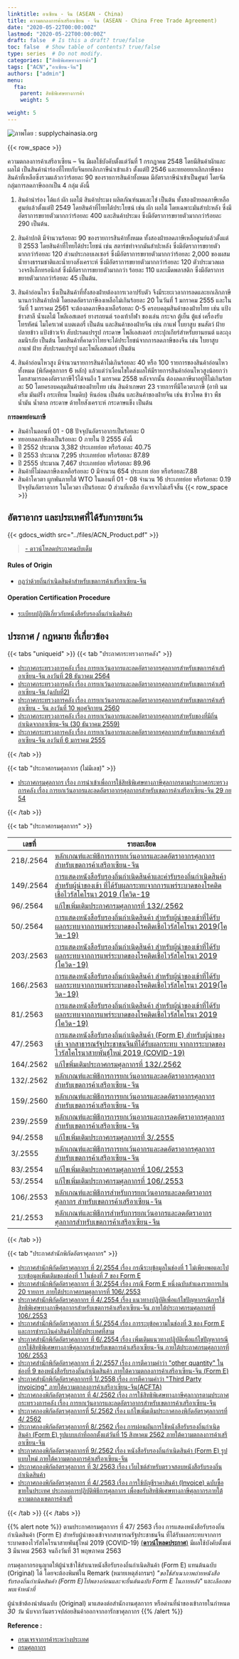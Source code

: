 ```yaml
---
linktitle: อาเซียน - จีน (ASEAN - China)
title: ความตกลงการค้าเสรีอาเซียน - จีน (ASEAN - China Free Trade Agreement)
date: "2020-05-22T00:00:00Z"
lastmod: "2020-05-22T00:00:00Z"
draft: false  # Is this a draft? true/false
toc: false  # Show table of contents? true/false
type: series  # Do not modify.
categories: ["สิทธิพิเศษทางการค้า"]
tags: ["ACN","อาเซียน-จีน"]
authors: ["admin"]
menu:
  fta:
    parent: สิทธิพิเศษทางการค้า
    weight: 5

weight: 5
---
```



![ภาพโดย : supplychainasia.org](../img/ACN.jpg)

{{< row_space >}}

ความตกลงการค้าเสรีอาเซียน – จีน มีผลใช้บังคับตั้งแต่วันที่ 1 กรกฎาคม 2548 โดยมีสินค้าผักและผลไม้ เป็นสินค้านำร่องที่ไทยกับจีนยกเลิกภาษีนำเข้าแล้ว ตั้งแต่ปี 2546 และทยอยยกเลิกภาษีของสินค้าที่เหลือซึ่งรวมแล้วกว่าร้อยละ 90 ของรายการสินค้าทั้งหมด มีอัตราภาษีนำเข้าเป็นศูนย์ โดยจัดกลุ่มการลดภาษีออกเป็น 4 กลุ่ม ดังนี้

1. สินค้านำร่อง ได้แก่ ผัก ผลไม้ สินค้าประมง ผลิตภัณฑ์นมและไข่ เป็นต้น ทั้งสองฝ่ายลดภาษีเหลือศูนย์แล้วตั้งแต่ปี 2549 โดยสินค้าที่ไทยได้ประโยชน์ เช่น ผัก ผลไม้ โดยเฉพาะมันสำปะหลัง ซึ่งมีอัตราการขยายตัวมากกว่าร้อยละ 400 และสินค้าประมง ซึ่งมีอัตราการขยายตัวมากกว่าร้อยละ 290 เป็นต้น.  
   
2. สินค้าปกติ มีจำนวนร้อยละ 90 ของรายการสินค้าทั้งหมด ทั้งสองฝ่ายลดภาษีเหลือศูนย์แล้วตั้งแต่ ปี 2553 โดยสินค้าที่ไทยได้ประโยชน์ เช่น สตาร์ชทำจากมันสำปะหลัง ซึ่งมีอัตราการขยายตัวมากกว่าร้อยละ 120 ส่วนประกอบเลเซอร์ ซึ่งมีอัตราการขยายตัวมากกว่าร้อยละ 2,000 ของผสมน้ำยางธรรมชาติและน้ำยางสังเคราะห์ ซึ่งมีอัตราการขยายตัวมากกว่าร้อยละ 120 ตัวประมวลผลวงจรอิเล็กทรอนิกส์ ซึ่งมีอัตราการขยายตัวมากกว่า ร้อยละ 110 และเม็ดพลาสติก ซึ่งมีอัตราการขยายตัวมากกว่าร้อยละ 45 เป็นต้น.  
     
3. สินค้าอ่อนไหว ซึ่งเป็นสินค้าที่ทั้งสองฝ่ายต้องการเวลาปรับตัว จึงมีระยะเวลาการลดและยกเลิกภาษีนานกว่าสินค้าปกติ โดยลดอัตราภาษีลงเหลือไม่เกินร้อยละ 20 ในวันที่ 1 มกราคม 2555 และในวันที่ 1 มกราคม 2561 จะต้องลดภาษีลงเหลือร้อยละ 0-5 ครอบคลุมสินค้าของฝ่ายไทย เช่น แป้งข้าวสาลี น้ำผลไม้ โพลีเอสเตอร์ ยางรถยนต์ รองเท้ากีฬา ของเล่น กระจก ตู้เย็น ตู้แช่ เครื่องรับโทรทัศน์ ไมโครเวฟ แบตเตอรี่ เป็นต้น และสินค้าของฝ่ายจีน เช่น กาแฟ ใบยาสูบ ขนสัตว์ ฝ้าย ปลายข้าว แป้งข้าวเจ้า สับปะรดแปรรูป กระดาษ โพลีเอสเตอร์ กระปุกเกียร์สำหรับยานยนต์ และถุงลมนิรภัย เป็นต้น โดยสินค้าที่คาดว่าไทยจะได้ประโยชน์จากการลดภาษีของจีน เช่น ใบยาสูบ กาแฟ ฝ้าย สับปะรดแปรรูป และโพลีเอสเตอร์ เป็นต้น  
  
4. สินค้าอ่อนไหวสูง มีจำนวนรายการสินค้าไม่เกินร้อยละ 40 หรือ 100 รายการของสินค้าอ่อนไหวทั้งหมด (พิกัดศุลกากร 6 หลัก) แล้วแต่ว่าเงื่อนไขใดส่งผลให้มีรายการสินค้าอ่อนไหวสูงน้อยกว่า โดยสามารถคงอัตราภาษีไว้ได้จนถึง 1 มกราคม 2558 หลังจากนั้น ต้องลดภาษีมาอยู่ที่ไม่เกินร้อยละ 50 โดยครอบคลุมสินค้าของฝ่ายไทย เช่น สินค้าเกษตร 23 รายการที่มีโควตาภาษี (อาทิ นม ครีม มันฝรั่ง กระเทียม ไหมดิบ) หินอ่อน เป็นต้น และสินค้าของฝ่ายจีน เช่น ข้าวโพด ข้าว พืชน้ำมัน น้ำตาล กระดาษ ด้ายใยสังเคราะห์ กระดาษแข็ง เป็นต้น


**การลดหย่อนภาษี**

- สินค้าในตอนที่ 01 - 08 ปัจจุบันอัตราอากรเป็นร้อยละ 0
- ทยอยลดภาษีลงเป็นร้อยละ 0 ภายใน ปี 2555 ดังนี้
- ปี 2552 ประมาณ 3,382 ประเภทย่อย หรือร้อยละ 40.75
- ปี 2553 ประมาณ 7,295 ประเภทย่อย หรือร้อยละ 87.89
- ปี 2555 ประมาณ 7,467 ประเภทย่อย หรือร้อยละ 89.96
- สินค้าที่ไม่ลดภาษีลงเหลือร้อยละ 0 มีจำนวน 654 ประเภท ย่อย หรือร้อยละ7.88
- สินค้าโควตา ผูกพันภายใต้ WTO ในตอนที่ 01 - 08 จำนวน 16 ประเภทย่อย หรือร้อยละ 0.19 ปัจจุบันอัตราอากร ในโควตา เป็นร้อยละ 0 ส่วนที่เหลือ ยังเจรจาไม่เสร็จสิ้น
{{< row_space >}}
## อัตราอากร และประเทศที่ได้รับการยกเว้น


{{< gdocs_width src="../files/ACN_Product.pdf" >}}



> [- ดาวน์โหลดประกาศฉบับเต็ม](../files/ACN.pdf)


#### Rules of Origin

-   [กฎว่าด้วยถิ่นกำเนิดสินค้าสำหรับเขตการค้าเสรีอาเซียน-จีน](http://www.customs.go.th/cont_strc_download.php?lang=th&current_id=14232a32414b505f48464b4b)

#### Operation Certification Procedure

-   [ระเบียบปฏิบัติเกี่ยวกับหนังสือรับรองถิ่นกำเนิดสินค้า](http://www.customs.go.th/cont_strc_download.php?lang=th&current_id=14232a32414b505f48464b4c)

## ประกาศ / กฎหมาย ที่เกี่ยวข้อง


{{< tabs "uniqueid" >}}
{{< tab "ประกาศกระทรวงการคลัง" >}} 

-   [ประกาศกระทรวงการคลัง เรื่อง การยกเว้นอากรและลดอัตราอากรศุลกากรสำหรับเขตการค้าเสรีอาเซียน-จีน ลงวันที่ 28 ธันวาคม 2564](https://www.customs.go.th/cont_strc_download.php?lang=th&current_id=142329324146505f47464b49464a4f)
-   [ประกาศกระทรวงการคลัง เรื่อง การยกเว้นอากรและลดอัตราอากรศุลกากรสำหรับเขตการค้าเสรีอาเซียน-จีน (ฉบับที่2)](https://www.customs.go.th/cont_strc_download.php?lang=th&current_id=14232932404e505f4c464a4f464b4d)
-   [ประกาศกระทรวงการคลัง เรื่อง การยกเว้นอากรและลดอัตราอากรศุลกากรสำหรับเขตการค้าเสรีอาเซียน - จีน ลงวันที่ 10 พฤศจิกายน 2560](https://www.customs.go.th/cont_strc_download.php?lang=th&current_id=14223132414c505e4f464b46464b4a)
-   [ประกาศกระทรวงการคลัง เรื่อง การยกเว้นอากรและลดอัตราอากรศุลกากรสำหรับของที่มีถิ่นกำเนิดจากอาเซียน-จีน (30 ธันวาคม 2559)](https://www.customs.go.th/cont_strc_download.php?lang=th&current_id=142231324149505f46464b4a464b4c)
-   [ประกาศกระทรวงการคลัง เรื่อง การยกเว้นอากรและลดอัตราอากรศุลกากรสำหรับเขตการค้าเสรีอาเซียน-จีน ลงวันที่ 6 มกราคม 2555](https://www.customs.go.th/cont_strc_download.php?lang=th&current_id=14232a32414b505f48464b4d)

{{< /tab >}}

{{< tab "ประกาศกรมศุลกากร (ไม่มีเลข)" >}} 

-   [ประกาศกรมศุลกากร เรื่อง การนำเข้าเพื่อการใช้สิทธิพิเศษทางภาษีศุลกากรตามประกาศกระทรวงการคลัง เรื่อง การยกเว้นอากรและลดอัตราอากรศุลกากรสำหรับเขตการค้าเสรีอาเซียน-จีน 29 กย 54](http://www.customs.go.th/cont_strc_download.php?lang=th&current_id=142231324147505f49464b4a464b49)

{{< /tab >}}

{{< tab "ประกาศกรมศุลกากร" >}}

|เลขที่|รายละเอียด   |
|-------------|-----------------|  
|218/.2564|[หลักเกณฑ์และพิธีการการยกเว้นอากรและลดอัตราอากรศุลกากรสำหรับเขตการค้าเสรีอาเซียน-จีน](https://www.customs.go.th/cont_strc_download_with_docno_date.php?lang=th&current_id=142329324146505f46464b47464b48)|
|149/.2564|[การแสดงหนังสือรับรองถิ่นกำเนิดสินค้าและคำรับรองถิ่นกำเนิดสินค้า สำหรับผู้นำของเข้า ที่ได้รับผลกระทบจากการแพร่ระบาดของโรคติดเชื้อไวรัสโคโรนา 2019 (โควิด-19](https://www.customs.go.th/cont_strc_download_with_docno_date.php?lang=th&current_id=14232932404f505f46464b4a464b4a)|
|96/.2564|[แก้ไขเพิ่มเติมประกาศกรมศุลกากรที่ 132/.2562](http://www.customs.go.th/cont_strc_download_with_docno_date.php?lang=th&current_id=14232932404e505f49464b49464b48)|
|50/.2564|[การแสดงหนังสือรับรองถิ่นกำเนิดสินค้า สำหรับผู้นำของเข้าที่ได้รับผลกระทบจากการแพร่ระบาดของโรคติดเชื้อไวรัสโคโรนา 2019(โควิด-19)](http://www.customs.go.th/cont_strc_download_with_docno_date.php?lang=th&current_id=14232832414d505f4b464b4d464b48)|
|203/.2563|[การแสดงหนังสือรับรองถิ่นกำเนิดสินค้า สำหรับผู้นำของเข้าที่ได้รับผลกระทบจากการแพร่ระบาดของโรคติดเชื้อไวรัสโคโรนา 2019 (โควิด-19)](http://www.customs.go.th/cont_strc_download_with_docno_date.php?lang=th&current_id=14232832414c505f4d464b48464b4b)|
|166/.2563|[การแสดงหนังสือรับรองถิ่นกำเนิดสินค้า สำหรับผู้นำของเข้าที่ได้รับผลกระทบจากการแพร่ระบาดของโรคติดเชื้อไวรัสโคโรนา 2019(โควิด-19)](http://www.customs.go.th/cont_strc_download_with_docno_date.php?lang=th&current_id=14232832414c505f47464b48464b4a)| 
|81/.2563|[การแสดงหนังสือรับรองถิ่นกำเนิดสินค้า สำหรับผู้นำของเข้าที่ได้รับผลกระทบจากการแพร่ระบาดของโรคติดเชื้อไวรัสโคโรนา 2019 (โควิด-19)](http://www.customs.go.th/cont_strc_download_with_docno_date.php?lang=th&current_id=14232832414a505f4a464b47464a4f)| 
|47/.2563|[การแสดงหนังสือรับรองถิ่นกำเนิดสินค้า (Form E) สำหรับผู้นำของเข้า จากสาธารณรัฐประชาชนจีนที่ได้รับผลกระทบ จากการระบาดของไวรัสโคโรนาสายพันธุ์ใหม่ 2019 (COVID-19)](http://www.customs.go.th/cont_strc_download_with_docno_date.php?lang=th&current_id=142328324149505f4c464b4c464a4e)|  
|164/.2562|[แก้ไขพิ่มเติมประกาศกรมศุลกากรที่ 132/.2562](http://www.customs.go.th/cont_strc_download_with_docno_date.php?lang=th&current_id=142328324147505f4d464a4e464a4f)| 
|132/.2562|[หลักเกณฑ์และพิธีการการยกเว้นอากรและลดอัตราอากรศุลกากรสำหรับเขตการค้าเสรีอาเซียน-จีน](http://www.customs.go.th/cont_strc_download_with_docno_date.php?lang=th&current_id=142328324147505f4a464b49464b47)|  
|159/.2560|[หลักเกณฑ์และพิธีการการยกเว้นอากรและลดอัตราอากรศุลกากรสำหรับเขตการค้าเสรีอาเซียน-จีน](http://www.customs.go.th/cont_strc_download_with_docno_date.php?lang=th&current_id=14223132414b505f4b464b49464b48)|  
|239/.2559|[หลักเกณฑ์และพิธีการการยกเว้นอากรและการลดอัตราอากรศุลกากรสำหรับเขตการค้าเสรีอาเซียน-จีน](http://www.customs.go.th/cont_strc_download_with_docno_date.php?lang=th&current_id=142231324149505f48464b4d464b46)|  
|94/.2558|[แก้ไขเพิ่มเติมประกาศกรมศุลกากรที่ 3/.2555](http://www.customs.go.th/cont_strc_download_with_docno_date.php?lang=th&current_id=142329324148505f4b464b48)|  
|3/.2555|[หลักเกณฑ์และพิธีการการยกเว้นอากรและลดอัตราอากรศุลกากรสำหรับเขตการค้าเสรีอาเซียน-จีน](http://www.customs.go.th/cont_strc_download_with_docno_date.php?lang=th&current_id=14232932404e505f47464b46)|  
|83/.2554|[แก้ไขเพิ่มเติมประกาศกรมศุลกากรที่ 106/.2553](http://www.customs.go.th/cont_strc_download_with_docno_date.php?lang=th&current_id=14232832414d505f47464b46)|  
|53/.2554|[แก้ไขเพิ่มเติมประกาศกรมศุลกากรที่ 106/.2553](http://www.customs.go.th/cont_strc_download_with_docno_date.php?lang=th&current_id=142231324149505f48464b4d464a4f)|  
|106/.2553|[หลักเกณฑ์และพิธีการสำหรับการยกเว้นอากรและลดอัตราอากรศุลกากร สำหรับเขตการค้าเสรีอาเซียน-จีน](http://www.customs.go.th/cont_strc_download_with_docno_date.php?lang=th&current_id=14232832414c505f4a464b47)|  
|21/.2553|[หลักเกณฑ์และพิธีการสำหรับการยกเว้นอากรและลดอัตราอากรศุลกากรสำหรับเขตการค้าเสรีอาเซียน-จีน](http://www.customs.go.th/cont_strc_download_with_docno_date.php?lang=th&current_id=14232832414b505f4c464b48)|  

{{< /tab >}}

{{< tab "ประกาศสำนักพิกัดอัตราศุลกากร" >}}


-   [ประกาศสำนักพิกัดอัตราศุลกากร ที่ 2/.2554 เรื่อง กรณีระบุข้อมูลในช่องที่ 1 ไม่เพียงพอและไประบุข้อมูลเพิ่มเติมของช่องที่ 1 ในช่องที่ 7 ของ Form E](http://www.customs.go.th/cont_strc_download.php?lang=th&current_id=14232a32414b505f49464a4f)
-   [ประกาศสำนักพิกัดอัตราศุลกากร ที่ 3/.2554 เรื่อง กรณี Form E หนึ่งฉบับสำแดงรายการเกิน 20 รายการ ภายใต้ประกาศกรมศุลกากรที่ 106/.2553](http://www.customs.go.th/cont_strc_download.php?lang=th&current_id=14232a32414b505f49464b46)
-   [ประกาศสำนักพิกัดอัตราศุลกากร ที่ 4/.2554 เรื่อง แนวทางปฏิบัติเพื่อแก้ไขปัญหากรณีการใช้สิทธิพิเศษทางภาษีศุลกากรสำหรับเขตการค้าเสรีอาเซียน-จีน ภายใต้ประกาศกรมศุลกากรที่ 106/.2553](http://www.customs.go.th/cont_strc_download.php?lang=th&current_id=14232a32414b505f49464b47)
-   [ประกาศสำนักพิกัดอัตราศุลกากร ที่ 5/.2554 เรื่อง การระบุข้อความในช่องที่ 3 ของ Form E และการชำระเงินค่าสินค้าไปยังประเทศที่สาม](http://www.customs.go.th/cont_strc_download.php?lang=th&current_id=14232a32414b505f49464b48)
-   [ประกาศสำนักพิกัดอัตราศุลกากร ที่ 6/.2554 เรื่อง เพิ่มเติมแนวทางปฏิบัติเพื่อแก้ไขปัญหากรณีการใช้สิทธิพิเศษทางภาษีศุลกากรสำหรับเขตการค้าเสรีอาเซียน-จีน ภายใต้ประกาศกรมศุลกากรที่ 106/ 2553](http://www.customs.go.th/cont_strc_download.php?lang=th&current_id=14232a32414b505f49464b49)
-   [ประกาศสำนักพิกัดอัตราศุลกากร ที่ 2/.2557 เรื่อง การตีความคำว่า "other quantity" ในช่องที่ 9 ของหนังสือรับรองถิ่นกำเนิดสินค้า ภายใต้ความตกลงการค้าเสรีอาเซียน-จีน (Form E)](http://www.customs.go.th/cont_strc_download.php?lang=th&current_id=14232a32414b505f49464b4a)
-   [ประกาศสำนักพิกัดอัตราศุลกากรที่ 1/.2558 เรื่อง การตีความคำว่า "Third Party invoicing" ภายใต้ความตกลงการค้าเสรีอาเซียน-จีน(ACFTA)](http://www.customs.go.th/cont_strc_download.php?lang=th&current_id=14232a32414b505f49464a4e)
-   [ประกาศกองพิกัดอัตราศุลกากร ที่ 4/.2562 เรื่อง การใช้สิทธิพิเศษทางภาษีศุลกากรตามประกาศกระทรวงการคลัง เรื่อง การยกเว้นอากรและลดอัตราอากรสำหรับเขตการค้าเสรีอาเซียน-จีน](http://www.customs.go.th/cont_strc_download.php?lang=th&current_id=142328324147505f4c464b4a464b46)
-   [ประกาศกองพิกัดอัตราศุลกากรที่ 5/.2562 เรื่อง แก้ไขเพิ่มเติมประกาศกองพิกัดอัตราศุลกากรที่ 4/ 2562](http://www.customs.go.th/cont_strc_download.php?lang=th&current_id=142328324147505f4c464b4a464b4d)
-   [ประกาศกองพิกัดอัตราศุลกากรที่ 8/.2562 เรื่อง การผ่อนผันการใช้หนังสือรับรองถิ่นกำเนิดสินค้า (Form E) รูปแบบเก่าที่ออกตั้งแต่วันที่ 15 สิงหาคม 2562 ภายใต้ความตกลงการค้าเสรีอาเซียน-จีน](http://www.customs.go.th/cont_strc_download.php?lang=th&current_id=142328324148505f47464b4c464a4e)
-   [ประกาศกองพิกัดอัตราศุลกากรที่ 9/.2562 เรื่อง หนังสือรับรองถิ่นกำเนิดสินค้า (Form E) รูปแบบใหม่ ภายใต้ความตกลงการค้าเสรีอาเซียน-จีน](http://www.customs.go.th/cont_strc_download.php?lang=th&current_id=142328324148505f47464b4c464a4f)
-   [ประกาศกองพิกัดอ้ตราศุลกากร ที่ 3/.2563 เรื่อง เว็บไซต์สำหรับตรวจสอบหนังสือรับรองถิ่นกำเนิดสินค้า](http://www.customs.go.th/cont_strc_download.php?lang=th&current_id=14232832414a505f4c464b48464b4a)
-   [ประกาศกองพิกัดอัตราศุลกากร ที่ 4/.2563 เรื่อง การใช้บัญชีราคาสินค้า (Invoice) ฉบับซื้อขายในประเทศ ประกอบการปฏิบัติพิธีการศุลกากร เพื่อขอรับสิทธิพิเศษทางภาษีศุลกากรภายใต้ความตกลงเขตการค้าเสรี](http://www.customs.go.th/cont_strc_download.php?lang=th&current_id=14232832414b505e4e464b48464b48)

{{< /tab >}}
{{< /tabs >}}

{{% alert note %}}
ตามประกาศกรมศุลกากร ที่ 47/ 2563 เรื่อง การแสดงหนังสือรับรองถิ่นกำเนิดสินค้า (Form E) สำหรับผู้นำของเข้าจากสาธารณรัฐประชาชนจีน ที่ได้รับผลกระทบจากการระบาดของไวรัสโคโรนาสายพันธุ์ใหม่ 2019 (COVID-19) [(**ดาวน์โหลดประกาศ**)](http://www.customs.go.th/data_files/881e47a750db06cc60c79fa8a524937f.pdf) มีผลใช้บังคับตั้งแต่ 3 มีนาคม 2563 จนถึงวันที่ 31 พฤษภาคม 2563

กรมศุลกากรอนุญาตให้ผู้นำเข้าใช้สำเนาหนังสือรับรองถิ่นกำเนิดสินค้า (Form E) แทนต้นฉบับ (Original) ได้ โดยจะต้องพิมพ์ใน Remark (หมายเหตุส่งกรมฯ) *"ขอใช้สำเนาภาพถ่ายหนังสือรับรองถิ่นกำเนิดสินค้า (Form E)ไปพลางก่อนและจะยื่นต้นฉบับ Form E ในภายหลัง"* และ*เลือกขอพบเจ้าหน้าที่*  

ผู้นำเข้าต้องนำต้นฉบับ (Original) มาแสดงต่อสำนักงานศุลกากร หรือด่านที่นำของเข้าภายในกำหนด *30 วัน* นับจากวันตรวจปล่อยสินค้าออกจากอารักขาศุลกากร
{{% /alert %}}



**Reference :** 

- [กรมเจรจาการค้าระหว่างประเทศ](http://www.thaifta.com/ThaiFTA/Home/FTAbyCountry/tabid/53/ctl/detail/id/4/mid/480/usemastercontainer/true/Default.aspx)
- [กรมศุลกากร](http://www.customs.go.th/cont_strc_simple_net_with_download.php?ini_content=usage_fta_and_wto_01_03&ini_menu=menu_interest_and_law_160421_01&left_menu=menu_fta_and_wto)

